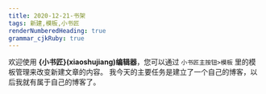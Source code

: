```yaml
---
title: 2020-12-21-书架 
tags: 新建,模板,小书匠
renderNumberedHeading: true
grammar_cjkRuby: true
---
```



欢迎使用 **{小书匠}(xiaoshujiang)编辑器**，您可以通过 `小书匠主按钮>模板` 里的模板管理来改变新建文章的内容。
我今天的主要任务是建立了一个自己的博客，以后我就有属于自己的博客了。